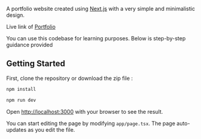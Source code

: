 A portfolio website created using [Next.js](https://nextjs.org) with a very simple and minimalistic design. 

Live link of [Portfolio](https://www.shubhamm.tech)

You can use this codebase for learning purposes. Below is step-by-step guidance provided
## Getting Started

First, clone the repository or download the zip file :

```bash
npm install 

npm run dev

```

Open [http://localhost:3000](http://localhost:3000) with your browser to see the result.

You can start editing the page by modifying `app/page.tsx`. The page auto-updates as you edit the file.


